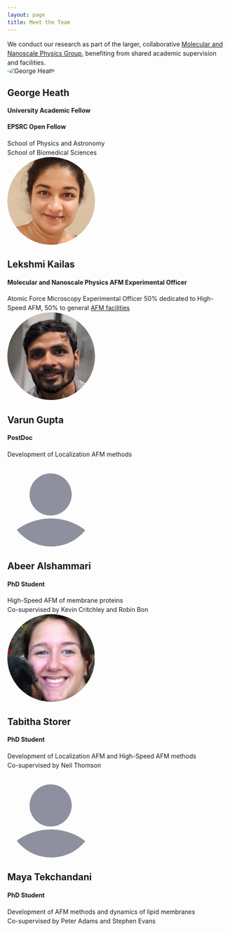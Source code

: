```yaml
---
layout: page
title: Meet the Team
---
```


<html>
<head>
  <style>
    /* Add some styling to make the layout look nice */
    p {
      margin: 0;
      line-height: 1.5;
    }
    
    .image-container {
      display: flex;
      align-items: center;
      margin-bottom: 20px; /* Added margin bottom for spacing between team members */
    }
    
    .image-container img {
      width: 200px;
      height: 200px;
      margin-right: 20px;
      border-radius: 50%; /* Add this to make the images circular */
      object-fit: cover; /* Add this to crop the images to fit the circular shape */
    }
    
    .image-container div {
      flex: 1; /* Added to allow text to take remaining space */
    }
  </style>
</head>
<body>
  <p>We conduct our research as part of the larger, collaborative <a href="https://mnp.leeds.ac.uk">Molecular and Nanoscale Physics Group</a>, benefiting from shared academic supervision and facilities.</p>
  <p></p>
  <div class="image-container">
    <img src="/assets/img/george.jpg" alt="George Heath">
    <div>
      <h2>George Heath</h2>
      <h4>University Academic Fellow</h4>   
      <h4>EPSRC Open Fellow</h4>  
      <p>School of Physics and Astronomy</p>
      <p>School of Biomedical Sciences</p>
    </div>
  </div>
  
  <div class="image-container">
    <img src="/assets/img/Lekshmi.jpg" alt="Lekshmi Kailas">
    <div>
      <h2>Lekshmi Kailas</h2>
      <h4>Molecular and Nanoscale Physics AFM Experimental Officer</h4>
      <p>Atomic Force Microscopy Experimental Officer 50% dedicated to High-Speed AFM, 50% to general <a href="https://mnp.leeds.ac.uk/facilities/atomic-force-microscopy/">AFM facilities</a></p>
    </div>
  </div>
  
  <div class="image-container">
    <img src="/assets/img/Varun.jpeg" alt="Varun Gupta">
    <div>
      <h2>Varun Gupta</h2>
      <h4>PostDoc</h4>
      <p>Development of Localization AFM methods</p>
    </div>
  </div>

  <div class="image-container">
    <img src="/assets/img/BlankProfile.jpg" alt="Abeer Alshammari">
    <div>
      <h2>Abeer Alshammari</h2>
      <h4>PhD Student</h4>
      <p>High-Speed AFM of membrane proteins</p>
      <p>Co-supervised by Kevin Critchley and Robin Bon</p>
    </div>
  </div>
  
  <div class="image-container">
    <img src="/assets/img/tabby.jpg" alt="Tabitha Storer">
    <div>
      <h2>Tabitha Storer</h2>
      <h4>PhD Student</h4>
      <p>Development of Localization AFM and High-Speed AFM methods</p>
      <p>Co-supervised by Neil Thomson</p>
    </div>
  </div>
  
  <div class="image-container">
    <img src="/assets/img/BlankProfile.jpg" alt="Maya Tekchandani">
    <div>
      <h2>Maya Tekchandani</h2>
      <h4>PhD Student</h4>
      <p>Development of AFM methods and dynamics of lipid membranes</p>
      <p>Co-supervised by Peter Adams and Stephen Evans</p>
    </div>
  </div>
</body>
</html>

